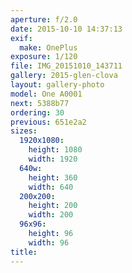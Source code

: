 ```yaml
---
aperture: f/2.0
date: 2015-10-10 14:37:13
exif:
  make: OnePlus
exposure: 1/120
file: IMG_20151010_143711
gallery: 2015-glen-clova
layout: gallery-photo
model: One A0001
next: 5388b77
ordering: 30
previous: 651e2a2
sizes:
  1920x1080:
    height: 1080
    width: 1920
  640w:
    height: 360
    width: 640
  200x200:
    height: 200
    width: 200
  96x96:
    height: 96
    width: 96
title: 
---
```

